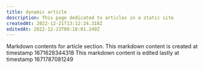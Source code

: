 ```yaml
---
title: dynamic article
description: This page dedicated to articles in a static site
createdAt: 2022-12-21T13:12:24.318Z
editedAt: 2022-12-23T09:18:01.249Z
---
```


Markdown contents for article section.
This markdown content is created at timestamp 1671628344318
This markdown content is edited lastly at timestamp 1671787081249